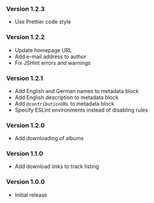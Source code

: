 ### Version 1.2.3

- Use Prettier code style

### Version 1.2.2

- Update homepage URL
- Add e-mail address to author
- Fix JSHint errors and warnings

### Version 1.2.1

- Add English and German names to metadata block
- Add English description to metadata block
- Add `@contributionURL` to metadata block
- Specify ESLint environments instead of disabling rules

### Version 1.2.0

- Add downloading of albums

### Version 1.1.0

- Add download links to track listing

### Version 1.0.0

- Initial release
